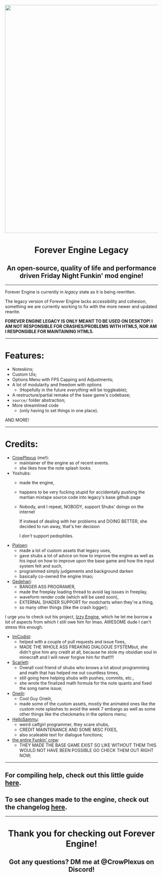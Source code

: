 <p align="center">
  <img src="https://media.discordapp.net/attachments/916918345255751690/930068118938730526/legacy.png" width="750"/></a>
  <h1 align="center">Forever Engine Legacy</h1>
  <h2 align="center">An open-source, quality of life and performance driven Friday Night Funkin' mod engine!</h2>
</p>

----------------------------------------------
Forever Engine is currently in *legacy* state as it is being rewritten. 

The legacy version of Forever Engine lacks accessibility and cohesion, something we are currently working to fix with the more newer and updated rewrite.

**FOREVER ENGINE LEGACY IS ONLY MEANT TO BE USED ON DESKTOP! I AM NOT RESPONSIBLE FOR CRASHES/PROBLEMS WITH HTML5, NOR AM I RESPONSIBLE FOR MAINTAINING HTML5.**

----------------------------------------------
# Features:
* Noteskins;
* Custom UIs;
* Options Menu with FPS Capping and Adjustments;
* A lot of modularity and freedom with options
    * (Hopefully in the future *everything* will be toggleable);
* A restructure/partial remake of the base game's codebase;
* ``source/`` folder abstraction;
* More streamlined code
    * (only having to set things in one place).

AND MORE!

----------------------------------------------
# Credits:
* [CrowPlexus](https://twitter.com/CrowPlexus) (me!):
    * maintainer of the engine as of recent events.
    * she likes how the note splash looks.
* Yoshubs:
    * made the engine,
    * happens to be very fucking stupid for accidentally pushing the martian mixtape source code into legacy's base github page
    * Nobody, and I repeat, NOBODY, support Shubs' doings on the internet
      
      If instead of dealing with her problems and DOING BETTER, she decided to run away, that's her decision
      
      I *don't* support pedophiles.
* [Pixloen](https://github.com/PixlJacket):
    * made a lot of custom assets that legacy uses,
    * gave shubs a lot of advice on how to improve the engine as well as his input on how to improve upon the base game and how the input system felt and such,
    * programmed simply judgements and background darken
    * basically co-owned the engine lmao;
* [Gedehari](https://github.com/gedehari):
    * BANGER ASS PROGRAMER,
    * made the freeplay loading thread to avoid lag issues in freeplay,
    * waveform render code (which will be used soon),
    * EXTERNAL SHADER SUPPORT for modcharts when they're a thing,
    * so many other things (like the crash logger);

I urge you to check out his project, [Izzy Engine](https://github.com/gedehari/IzzyEngine), which he let me borrow a lot of aspects from which I still owe him for lmao. AWESOME dude I can't stress this enough.

* [ImCodist](https://github.com/ImCodist):
    * helped with a couple of pull requests and issue fixes,
    * MADE THE WHOLE ASS FREAKING DIALOGUE SYSTEMbut, she didn't give him any credit at all, because he stole my obsidian soul in minecraft and I will never forgive him for that!!!!
* [Scarlett](https://github.com/SomeKitten):
    * Overall cool friend of shubs who knows a lot about programming and math that has helped me out countless times,
    * still going here helping shubs with pushes, commits, etc.,
    * she wrote the finalized math formula for the note quants and fixed the song name issue;
* [Oneilr](https://oneilr.newgrounds.com/):
    * Cool Guy Oneilr,
    * made some of the custom assets, mostly the animated ones like the custom note splashes to avoid the week 7 embargo as well as some other things like the checkmarks in the options menu;
* [HelloSammu](https://github.com/hellosammu):
    * weird catfgirl programmer, they scare shubs,
    * CREDIT MAINTENANCE AND SOME MISC FIXES,
    * also scaleable text for dialogue functions;
* [the entire Funkin' crew](https://github.com/FunkinCrew):
    * THEY MADE THE BASE GAME EXIST SO LIKE WITHOUT THEM THIS WOULD NOT HAVE BEEN POSSIBLE GO CHECK THEM OUT RIGHT NOW;

----------------------------------------------
## For compiling help, check out this little guide [here](/docs/COMPILE-HELP.md).
## To see changes made to the engine, check out the changelog [here](/CHANGELOG.md).
----------------------------------------------
<h1 align="center">Thank you for checking out Forever Engine!</h1>
<h2 align="center">Got any questions? DM me at @CrowPlexus on Discord!</h2>
